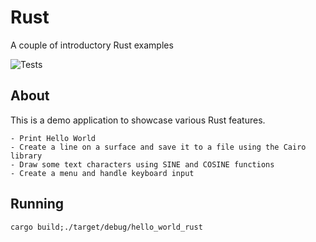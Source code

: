 # Rust
A couple of introductory Rust examples

![Tests](https://github.com/eugenevdm/rust/workflows/rust/badge.svg)

## About

This is a demo application to showcase various Rust features.

    - Print Hello World
    - Create a line on a surface and save it to a file using the Cairo library
    - Draw some text characters using SINE and COSINE functions
    - Create a menu and handle keyboard input

## Running

`cargo build;./target/debug/hello_world_rust`

